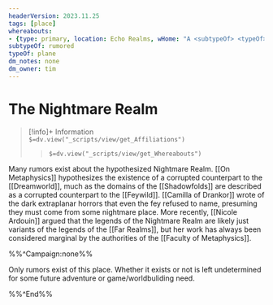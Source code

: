 ```yaml
---
headerVersion: 2023.11.25
tags: [place]
whereabouts: 
- {type: primary, location: Echo Realms, wHome: "A <subtypeOf> <typeOf> in <home:1>"}
subtypeOf: rumored
typeOf: plane
dm_notes: none
dm_owner: tim
---
```

# The Nightmare Realm
>[!info]+ Information  
> `$=dv.view("_scripts/view/get_Affiliations")`  
>> `$=dv.view("_scripts/view/get_Whereabouts")`

Many rumors exist about the hypothesized Nightmare Realm. [[On Metaphysics]] hypothesizes the existence of a corrupted counterpart to the [[Dreamworld]], much as the domains of the [[Shadowfolds]] are described as a corrupted counterpart to the [[Feywild]]. [[Camilla of Drankor]] wrote of the dark extraplanar horrors that even the fey refused to name, presuming they must come from some nightmare place. More recently, [[Nicole Ardouin]] argued that the legends of the Nightmare Realm are likely just variants of the legends of the [[Far Realms]], but her work has always been considered marginal by the authorities of the [[Faculty of Metaphysics]]. 

%%^Campaign:none%%

Only rumors exist of this place. Whether it exists or not is left undetermined for some future adventure or game/worldbuliding need. 

%%^End%%
